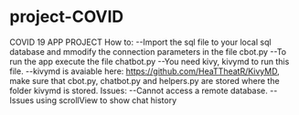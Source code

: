 # project-COVID
COVID 19 APP PROJECT                                                                                                                                                              How to:
  --Import the sql file to your local sql database and mmodify the connection parameters in the file cbot.py
  --To run the app execute the file chatbot.py
  --You need kivy, kivymd to run this file.
  --kivymd is avaiable here: https://github.com/HeaTTheatR/KivyMD, make sure that cbot.py, chatbot.py and helpers.py are stored where the folder kivymd is stored.            Issues:
  --Cannot access a remote database.
  --Issues using scrollView to show chat history
